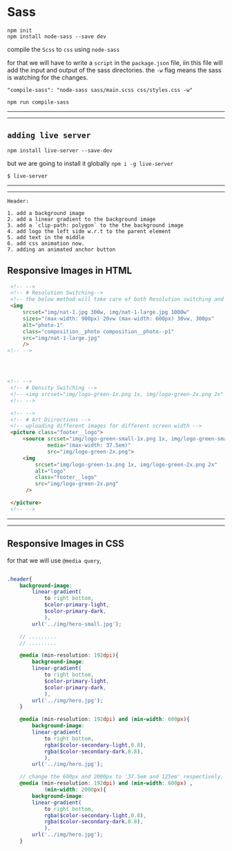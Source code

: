 # Sass
```
npm init
npm install node-sass --save dev

```

compile the `Scss` to `css` using `node-sass`

for that we will have to write a `script` in the `package.json` file, iin this file will add the input and output of the sass directories.
the `-w` flag means the sass is watching for the changes.

   `"compile-sass": "node-sass sass/main.scss css/styles.css -w"`

   `npm run compile-sass`

---
---

## `adding live server`
`npm install live-server --save-dev`

but we are going to install it globally
`npm i -g live-server`

`$ live-server`

---
---

    Header:
    
    1. add a background image
    2. add a linear gradient to the background image
    3. add a `clip-path: polygon` to the the background image
    4. add logo the left side w.r.t to the parent element
    5. add text in the middle
    6. add css animation now.
    7. adding an animated anchor button



## Responsive Images in HTML

```html
 <!-- -->
 <!-- # Resolution Switching-->
 <!-- the below method will take care of both Resolution switching and Density Switching  -->
 <img
     srcset="img/nat-1.jpg 300w, img/nat-1-large.jpg 1000w"
     sizes="(max-width: 900px) 20vw (max-width: 600px) 30vw, 300px"
     alt="photo-1"
     class="composition__photo composition__photo--p1"
     src="img/nat-1-large.jpg"
     />
<!-- -->




<!-- -->    
 <!-- # Density Switching -->
 <!-- <img srcset="img/logo-green-1x.png 1x, img/logo-green-2x.png 2x" alt="logo" class="footer__logo" /> -->
 <!-- -->

 <!-- -->    
 <!-- # Art Diirections -->
 <!-- uploading different images for different screen width -->
 <picture class="footer__logo">
     <source srcset="img/logo-green-small-1x.png 1x, img/logo-green-small-2x.png 2x"
             media="(max-width: 37.5em)"
             src="img/logo-green-2x.png">
     <img 
         srcset="img/logo-green-1x.png 1x, img/logo-green-2x.png 2x"
         alt="logo"
         class="footer__logo"
         src="img/logo-green-2x.png"
      /> 

 </picture>
 <!-- --> 
```
---
---


## Responsive Images in CSS

for that we will use `@media query`, 

```scss

.header{
    background-image: 
        linear-gradient(
            to right bottom,
            $color-primary-light,
            $color-primary-dark,
            ),
        url('../img/hero-small.jpg');

    // .........
    // .........

    @media (min-resolution: 192dpi){
        background-image: 
        linear-gradient(
            to right bottom,
            $color-primary-light,
            $color-primary-dark,
            ),
        url('../img/hero.jpg');
    }
```


```scss
    @media (min-resolution: 192dpi) and (min-width: 600px){
        background-image: 
        linear-gradient(
            to right bottom,
            rgba($color-secondary-light,0.8),
            rgba($color-secondary-dark,0.8),
            ),
        url('../img/hero.jpg');
```

```scss
    // change the 600px and 2000px to '37.5em and 125em' respectively.
    @media (min-resolution: 192dpi) and (min-width: 600px) , 
            (min-width: 2000px){
        background-image: 
        linear-gradient(
            to right bottom,
            rgba($color-secondary-light,0.8),
            rgba($color-secondary-dark,0.8),
            ),
        url('../img/hero.jpg');
    }
```

